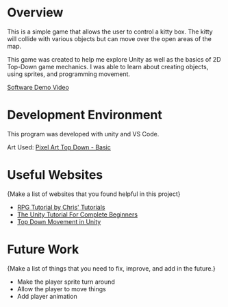 # Overview

This is a simple game that allows the user to control a kitty box. The kitty will collide with various objects but can move over the open areas of the map.

This game was created to help me explore Unity as well as the basics of 2D Top-Down game mechanics. I was able to learn about creating objects, using sprites, and programming movement.

[Software Demo Video](http://youtube.link.goes.here)

# Development Environment

This program was developed with unity and VS Code.

Art Used: [Pixel Art Top Down - Basic](https://cainos.itch.io/pixel-art-top-down-basic)

# Useful Websites

{Make a list of websites that you found helpful in this project}
* [RPG Tutorial by Chris' Tutorials](https://www.youtube.com/watch?v=7iYWpzL9GkM)
* [The Unity Tutorial For Complete Beginners](https://www.youtube.com/watch?v=XtQMytORBmM&t=2465s)
* [Top Down Movement in Unity](https://www.youtube.com/watch?v=whzomFgjT50&t=560s)

# Future Work

{Make a list of things that you need to fix, improve, and add in the future.}
* Make the player sprite turn around
* Allow the player to move things
* Add player animation
